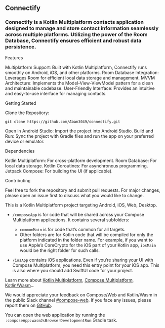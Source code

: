 ## Connectify

### Connectify is a Kotlin Multiplatform contacts application designed to manage and store contact information seamlessly across multiple platforms. Utilizing the power of the Room Database, Connectify ensures efficient and robust data persistence.
Features

Multiplatform Support: Built with Kotlin Multiplatform, Connectify runs smoothly on Android, iOS, and other platforms.
Room Database Integration: Leverages Room for efficient local data storage and management.
MVVM Architecture: Implements the Model-View-ViewModel pattern for a clean and maintainable codebase.
User-Friendly Interface: Provides an intuitive and easy-to-use interface for managing contacts.

Getting Started

  Clone the Repository:

    git clone https://github.com/Aban3049/connectify.git

  Open in Android Studio: Import the project into Android Studio.
  Build and Run: Sync the project with Gradle files and run the app on your preferred device or emulator.

Dependencies

  Kotlin Multiplatform: For cross-platform development.
  Room Database: For local data storage.
  Kotlin Coroutines: For asynchronous programming.
  Jetpack Compose: For building the UI (if applicable).

Contributing

Feel free to fork the repository and submit pull requests. For major changes, please open an issue first to discuss what you would like to change.


This is a Kotlin Multiplatform project targeting Android, iOS, Web, Desktop.

* `/composeApp` is for code that will be shared across your Compose Multiplatform applications.
  It contains several subfolders:
  - `commonMain` is for code that’s common for all targets.
  - Other folders are for Kotlin code that will be compiled for only the platform indicated in the folder name.
    For example, if you want to use Apple’s CoreCrypto for the iOS part of your Kotlin app,
    `iosMain` would be the right folder for such calls.

* `/iosApp` contains iOS applications. Even if you’re sharing your UI with Compose Multiplatform, 
  you need this entry point for your iOS app. This is also where you should add SwiftUI code for your project.


Learn more about [Kotlin Multiplatform](https://www.jetbrains.com/help/kotlin-multiplatform-dev/get-started.html),
[Compose Multiplatform](https://github.com/JetBrains/compose-multiplatform/#compose-multiplatform),
[Kotlin/Wasm](https://kotl.in/wasm/)…

We would appreciate your feedback on Compose/Web and Kotlin/Wasm in the public Slack channel [#compose-web](https://slack-chats.kotlinlang.org/c/compose-web).
If you face any issues, please report them on [GitHub](https://github.com/JetBrains/compose-multiplatform/issues).

You can open the web application by running the `:composeApp:wasmJsBrowserDevelopmentRun` Gradle task.
